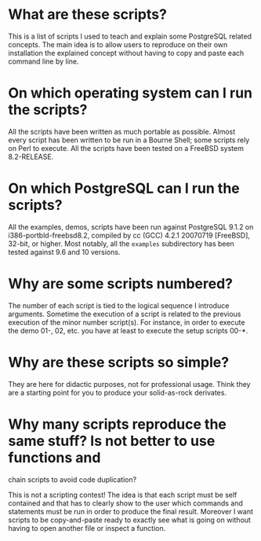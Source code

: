 # What are these scripts?

This is a list of scripts I used to teach and explain some PostgreSQL related concepts.
The main idea is to allow users to reproduce on their own installation the explained 
concept without having to copy and paste each command line by line.

# On which operating system can I run the scripts?

All the scripts have been written as much portable as possible. Almost every script
has been written to be run in a Bourne Shell; some scripts rely on Perl to execute.
All the scripts have been tested on a FreeBSD system 8.2-RELEASE.

# On which PostgreSQL can I run the scripts?

All the examples, demos, scripts have been run against PostgreSQL 9.1.2 on i386-portbld-freebsd8.2, compiled by cc (GCC) 4.2.1 20070719  [FreeBSD], 32-bit, or higher.
Most notably, all the `examples` subdirectory has been tested against 9.6 and 10 versions.


# Why are some scripts numbered?

The number of each script is tied to the logical sequence I introduce arguments.
Sometime the execution of a script is related to the previous execution of the
minor number script(s). For instance, in order to execute the demo 01-, 02, etc. you
have at least to execute the setup scripts 00-*.

# Why are these scripts so simple?

They are here for didactic purposes, not for professional usage. Think they are 
a starting point for you to produce your solid-as-rock derivates.

# Why many scripts reproduce the same stuff? Is not better to use functions and
  chain scripts to avoid code duplication?

This is not a scripting contest! The idea is that each script must be self contained
and that has to clearly show to the user which commands and statements must be run
in order to produce the final result. Moreover I want scripts to be copy-and-paste
ready to exactly see what is going on without having to open another file or
inspect a function.